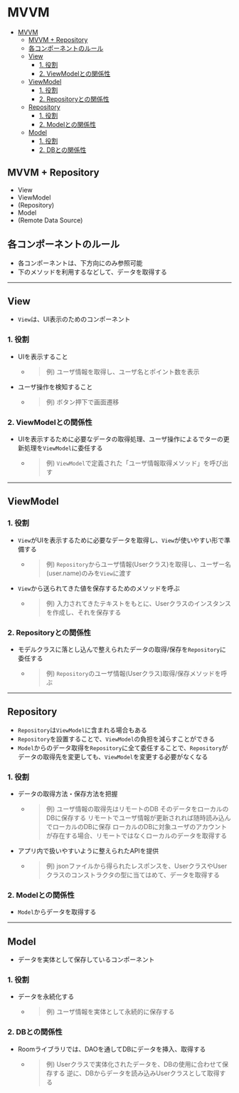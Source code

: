 # MVVM

<!-- @import "[TOC]" {cmd="toc" depthFrom=1 depthTo=6 orderedList=false} -->

<!-- code_chunk_output -->

- [MVVM](#mvvm)
  - [MVVM + Repository](#mvvm-repository)
  - [各コンポーネントのルール](#各コンポーネントのルール)
  - [View](#view)
    - [1. 役割](#1-役割)
    - [2. ViewModelとの関係性](#2-viewmodelとの関係性)
  - [ViewModel](#viewmodel)
    - [1. 役割](#1-役割-1)
    - [2. Repositoryとの関係性](#2-repositoryとの関係性)
  - [Repository](#repository)
    - [1. 役割](#1-役割-2)
    - [2. Modelとの関係性](#2-modelとの関係性)
  - [Model](#model)
    - [1. 役割](#1-役割-3)
    - [2. DBとの関係性](#2-dbとの関係性)

<!-- /code_chunk_output -->

## MVVM + Repository

- View
- ViewModel
- (Repository)
- Model
- (Remote Data Source)

## 各コンポーネントのルール

- 各コンポーネントは、下方向にのみ参照可能
- 下のメソッドを利用するなどして、データを取得する

---

## View

- `View`は、UI表示のためのコンポーネント

### 1. 役割

- UIを表示すること
  - > 例) ユーザ情報を取得し、ユーザ名とポイント数を表示
- ユーザ操作を検知すること
  - > 例) ボタン押下で画面遷移

### 2. ViewModelとの関係性

- UIを表示するために必要なデータの取得処理、ユーザ操作によるでターの更新処理を`ViewModel`に委任する
  - > 例) `ViewModel`で定義された「ユーザ情報取得メソッド」を呼び出す

---

## ViewModel

### 1. 役割

- `View`がUIを表示するために必要なデータを取得し、`View`が使いやすい形で準備する
  - > 例) `Repository`からユーザ情報(Userクラス)を取得し、ユーザー名(user.name)のみを`View`に渡す
- `View`から送られてきた値を保存するためのメソッドを呼ぶ
  - > 例) 入力されてきたテキストをもとに、Userクラスのインスタンスを作成し、それを保存する

### 2. Repositoryとの関係性

- モデルクラスに落とし込んで整えられたデータの取得/保存を`Repository`に委任する
  - > 例) `Repository`のユーザ情報(Userクラス)取得/保存メソッドを呼ぶ

---

## Repository

- `Repository`は`ViewModel`に含まれる場合もある
- `Repository`を設置することで、`ViewModel`の負担を減らすことができる
- `Model`からのデータ取得を`Repository`に全て委任することで、`Repository`がデータの取得先を変更しても、`ViewModel`を変更する必要がなくなる

### 1. 役割

- データの取得方法・保存方法を把握
  - > 例) ユーザ情報の取得先はリモートのDB
  そのデータをローカルのDBに保存する
  リモートでユーザ情報が更新されれば随時読み込んでローカルのDBに保存
  ローカルのDBに対象ユーザのアカウントが存在する場合、リモートではなくローカルのデータを取得する
- アプリ内で扱いやすいように整えられたAPIを提供
  - > 例) jsonファイルから得られたレスポンスを、UserクラスやUserクラスのコンストラクタの型に当てはめて、データを取得する

### 2. Modelとの関係性

- `Model`からデータを取得する

---

## Model

- データを実体として保存しているコンポーネント

### 1. 役割

- データを永続化する
  - > 例) ユーザ情報を実体として永続的に保存する

### 2. DBとの関係性

- Roomライブラリでは、DAOを通してDBにデータを挿入、取得する
  - > 例) Userクラスで実体化されたデータを、DBの使用に合わせて保存する
  逆に、DBからデータを読み込みUserクラスとして取得する